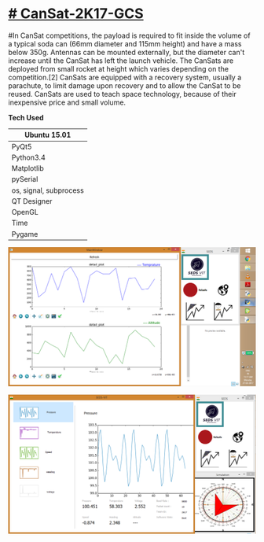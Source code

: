 

# [**# CanSat-2K17-GCS** ](https://github.com/deveshbajaj/CanSat-2K17-GCS)
#In CanSat competitions, the payload is required to fit inside the volume of a typical soda can (66mm diameter and 115mm height) and have a mass below 350g. Antennas can be mounted externally, but the diameter can&#39;t increase until the CanSat has left the launch vehicle. The CanSats are deployed from small rocket at height which varies depending on the competition.[2] CanSats are equipped with a recovery system, usually a parachute, to limit damage upon recovery and to allow the CanSat to be reused. CanSats are used to teach space technology, because of their inexpensive price and small volume.

**Tech Used**

| Ubuntu 15.01 |
| --- |
| PyQt5 |
| Python3.4 |
| Matplotlib |
| pySerial |
| os, signal, subprocess |
| QT Designer |
| OpenGL |
| Time |
| Pygame |

![alt text](https://raw.githubusercontent.com/deveshbajaj/Device-Dreiver-For-Coustom-Hardware/master/Screenshot%20(40).png)

![alt text](https://raw.githubusercontent.com/deveshbajaj/Device-Dreiver-For-Coustom-Hardware/master/Screenshot%20(46).png)

